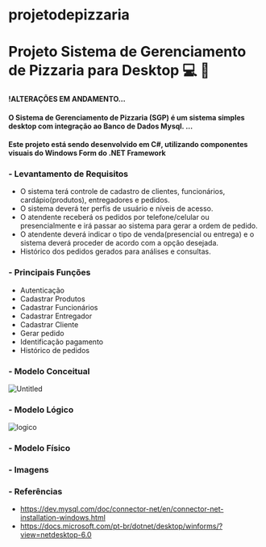 # projetodepizzaria

# Projeto Sistema de Gerenciamento de Pizzaria para Desktop :computer: :pizza:

#### !ALTERAÇÕES EM ANDAMENTO...
#### O Sistema de Gerenciamento de Pizzaria (SGP) é um sistema simples desktop com integração ao Banco de Dados Mysql. ...
#### Este projeto está sendo desenvolvido em C#, utilizando componentes visuais do Windows Form do .NET Framework


### - **Levantamento de Requisitos**
- O sistema terá controle de cadastro de clientes, funcionários, cardápio(produtos), entregadores e pedidos.
- O sistema deverá ter perfis de usuário e níveis de acesso.
- O atendente receberá os pedidos por telefone/celular ou presencialmente e irá passar ao sistema para gerar a ordem de pedido.
- O atendente deverá indicar o tipo de venda(presencial ou entrega) e o sistema deverá proceder de acordo com a opção desejada.
- Histórico dos pedidos gerados para análises e consultas.


### - **Principais Funções**
- Autenticação
- Cadastrar Produtos
- Cadastrar Funcionários
- Cadastrar Entregador
- Cadastrar Cliente
- Gerar pedido
- Identificação pagamento
- Histórico de pedidos



### - **Modelo Conceitual**
![Untitled](https://user-images.githubusercontent.com/53379935/148718341-01456964-5d20-4e0a-8d2c-89276ba45b37.png)


### - **Modelo Lógico**

![logico](https://user-images.githubusercontent.com/53379935/148718366-ba839e48-54f2-4397-b180-0026cb0a68a7.png)

### - **Modelo Físico**



### - **Imagens**




### - **Referências**
- https://dev.mysql.com/doc/connector-net/en/connector-net-installation-windows.html
- https://docs.microsoft.com/pt-br/dotnet/desktop/winforms/?view=netdesktop-6.0



